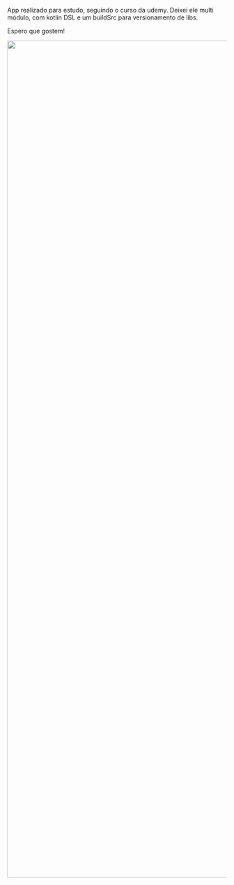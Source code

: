 App realizado para estudo, seguindo o curso da udemy. Deixei ele multi módulo, com kotlin DSL e um buildSrc para versionamento de libs.

Espero que gostem!

<img src="https://github.com/gitdaniellopes/Movie-App/assets/26637908/6ad756db-2ac7-49de-ae46-cea420221dfa" width="1920">

